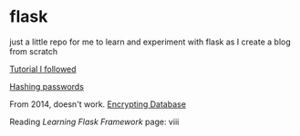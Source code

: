 # flask
just a little repo for me to learn and experiment with flask as I create a blog from scratch

[Tutorial I followed](https://charlesleifer.com/blog/how-to-make-a-flask-blog-in-one-hour-or-less/)

[Hashing passwords](https://www.pythoncentral.io/hashing-strings-with-python/)

From 2014, doesn't work. [Encrypting Database](https://charlesleifer.com/blog/encrypted-sqlite-databases-with-python-and-sqlcipher/)

Reading *Learning Flask Framework* page: viii

